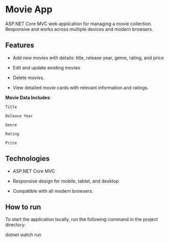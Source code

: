 # Movie App

ASP.NET Core MVC web application for managing a movie collection. Responsive and works across multiple devices and modern browsers.

## Features

- Add new movies with details: title, release year, genre, rating, and price

- Edit and update existing movies

- Delete movies.

- View detailed movie cards with relevant information and ratings.

**Movie Data Includes**:

    Title

    Release Year

    Genre

    Rating

    Price

## Technologies

- ASP.NET Core MVC

- Responsive design for mobile, tablet, and desktop

- Compatible with all modern browsers.

## How to run

To start the application locally, run the following command in the project directory:

  dotnet watch run

